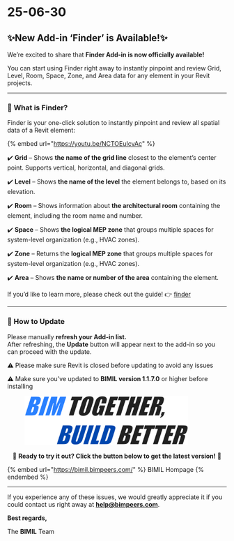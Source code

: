 # 25-06-30

## ✨New Add-in ‘Finder’ is Available!✨

We’re excited to share that **Finder Add-in is now officially available!**

You can start using Finder right away to instantly pinpoint and review Grid, Level, Room, Space, Zone, and Area data for any element in your Revit projects.

***

### 📌 **What is Finder?**

Finder is your one-click solution to instantly pinpoint and review all spatial data of a Revit element:

{% embed url="https://youtu.be/NCTOEuIcvAc" %}

✔️ **Grid** – Shows **the name of the grid line** closest to the element’s center point. Supports vertical, horizontal, and diagonal grids.

✔️ **Level** – Shows **the name of the level** the element belongs to, based on its elevation.

✔️ **Room** – Shows information about **the architectural room** containing the element, including the room name and number.

✔️ **Space** – Shows **the logical MEP zone** that groups multiple spaces for system-level organization (e.g., HVAC zones).

✔️ **Zone** – Returns the **logical MEP zone** that groups multiple spaces for system-level organization (e.g., HVAC zones).

✔️ **Area** – Shows **the name or number of the area** containing the element.

If you’d like to learn more, please check out the guide!  👉 [finder](../../add-ins/finder/ "mention")

***

### 🔄 How to Update

Please manually **refresh your Add-in list.**\
After refreshing, the **Update** button will appear next to the add-in so you can proceed with the update.

⚠️ Please make sure Revit is closed before updating to avoid any issues

⚠️ Make sure you’ve updated to **BIMIL version 1.1.7.0** or higher before installing

<figure><img src="../../.gitbook/assets/image (4) (1).png" alt="" width="375"><figcaption></figcaption></figure>

<p align="center">🔽 <strong>Ready to try it out? Click the button below to get the latest version!</strong> 🔽</p>

{% embed url="https://bimil.bimpeers.com/" %}
BIMIL Hompage
{% endembed %}

***

If you experience any of these issues, we would greatly appreciate it if you could contact us right away at [**help@bimpeers.com**](mailto:help@bimpeers.com?subject=undefined\&body=undefined).



**Best regards,**

The **BIMIL** Team

